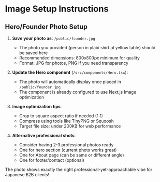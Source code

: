 # Image Setup Instructions

## Hero/Founder Photo Setup

1. **Save your photo as**: `/public/founder.jpg`
   - The photo you provided (person in plaid shirt at yellow table) should be saved here
   - Recommended dimensions: 800x800px minimum for quality
   - Format: JPG for photos, PNG if you need transparency

2. **Update the Hero component** (`/src/components/Hero.tsx`):
   - The photo will automatically display once placed in `/public/founder.jpg`
   - The component is already configured to use Next.js Image optimization

3. **Image optimization tips**:
   - Crop to square aspect ratio if needed (1:1)
   - Compress using tools like TinyPNG or Squoosh
   - Target file size: under 200KB for web performance

4. **Alternative professional shots**:
   - Consider having 2-3 professional photos ready
   - One for hero section (current photo works great)
   - One for About page (can be same or different angle)
   - One for footer/contact (optional)

The photo shows exactly the right professional-yet-approachable vibe for Japanese B2B clients!
